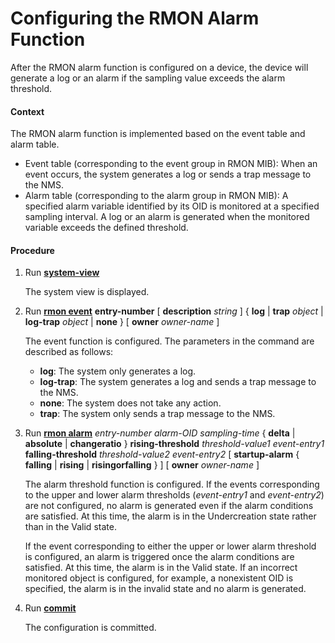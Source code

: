 Configuring the RMON Alarm Function
===================================

After the RMON alarm function is configured on a device, the device will generate a log or an alarm if the sampling value exceeds the alarm threshold.

#### Context

The RMON alarm function is implemented based on the event table and alarm table.

* Event table (corresponding to the event group in RMON MIB): When an event occurs, the system generates a log or sends a trap message to the NMS.
* Alarm table (corresponding to the alarm group in RMON MIB): A specified alarm variable identified by its OID is monitored at a specified sampling interval. A log or an alarm is generated when the monitored variable exceeds the defined threshold.


#### Procedure

1. Run [**system-view**](cmdqueryname=system-view)
   
   
   
   The system view is displayed.
2. Run [**rmon event**](cmdqueryname=rmon+event) **entry-number** [ **description** *string* ] { **log** | **trap** *object* | **log-trap** *object* | **none** } [ **owner** *owner-name* ]
   
   The event function is configured. The parameters in the command are described as follows:
   * **log**: The system only generates a log.
   * **log-trap**: The system generates a log and sends a trap message to the NMS.
   * **none**: The system does not take any action.
   * **trap**: The system only sends a trap message to the NMS.
3. Run [**rmon alarm**](cmdqueryname=rmon+alarm) *entry-number* *alarm-OID* *sampling-time* { **delta** | **absolute** | **changeratio** } **rising-threshold** *threshold-value1* *event-entry1* **falling-threshold** *threshold-value2* *event-entry2* [ **startup-alarm** { **falling** | **rising** | **risingorfalling** } ] [ **owner** *owner-name* ]
   
   
   
   The alarm threshold function is configured. If the events corresponding to the upper and lower alarm thresholds (*event-entry1* and *event-entry2*) are not configured, no alarm is generated even if the alarm conditions are satisfied. At this time, the alarm is in the Undercreation state rather than in the Valid state.
   
   If the event corresponding to either the upper or lower alarm threshold is configured, an alarm is triggered once the alarm conditions are satisfied. At this time, the alarm is in the Valid state. If an incorrect monitored object is configured, for example, a nonexistent OID is specified, the alarm is in the invalid state and no alarm is generated.
4. Run [**commit**](cmdqueryname=commit)
   
   
   
   The configuration is committed.